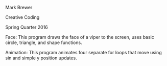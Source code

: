 Mark Brewer 

Creative Coding

Spring Quarter 2016

Face: This program draws the face of a viper to the screen, uses basic circle, triangle, and shape functions.

Animation: This program animates four separate for loops that move using sin and simple y position updates.